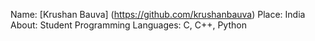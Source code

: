 Name: [Krushan Bauva] (https://github.com/krushanbauva)
Place: India
About: Student
Programming Languages: C, C++, Python

